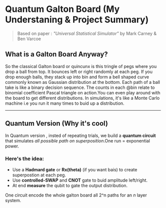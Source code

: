 # Quantum Galton Board (My Understaning & Project Summary)
> Based on paper : *"Universal Statistical Simulator"* by Mark Carney & Ben Varcoe
## What is a Galton Board Anyway?
So the classical Galton board or quincunx is this tringle of pegs where you drop a ball from top. It bounces left or right randomly at each peg. If you drop enough balls, they stack up into bin and form a bell shaped curve commonly known as Gaussian distribution at the bottom.
Each path of a ball take is like a binary decision sequence. The counts in each @bin relate to binomial coefficient Pascal triangle on action.You can even play around with the board to get different distributions. 
In simulations, it's like a Monte Carlo machine i.e you run it many times to buid up a distribution.

---
## Quantum Version (Why it's cool)
In Quantum version , insted of repeating trials, we build a **quantum circuit** that simulates *all possible path on superposition*.One run = exponential power.
### Here's the idea:
- Use a **Hadmard gate** or **Rx(theta)** (if you want bais) to create superpostion at each peg.
- Use **controlled-SWAP** and **CNOT** gate to buid amplitude left/right.
- At end **measure** the qubit to gate the output distribution.

One circuit encode the whole galton board all 2^n paths for an *n* layer system.
